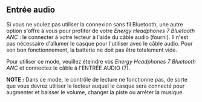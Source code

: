 ## Entrée audio

Si vous ne voulez pas utiliser la connexion sans fil Bluetooth, une autre option s'offre à vous pour profiter de votre *Energy Headphones 7 Bluetooth ANC* : le connecter à votre lecteur à l'aide du câble audio (fourni). Il n'est pas nécessaire d'allumer le casque pour l'utiliser avec le câble audio. Pour son bon fonctionnement, la batterie ne doit pas être totalement vide.

Pour utiliser ce mode, veuillez éteindre vos *Energy Headphones 7 Bluetooth ANC* et connectez le câble à l'ENTRÉE AUDIO (7).

**NOTE :** Dans ce mode, le contrôle de lecture ne fonctionne pas, de sorte que vous devrez utiliser le lecteur auquel le casque sera connecté pour augmenter et baisser le volume, changer la piste ou arrêter la musique.

